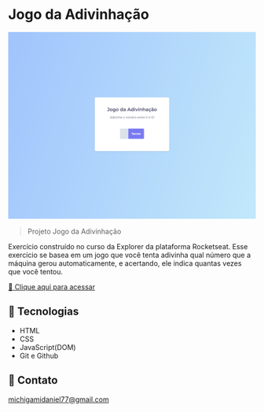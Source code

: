 # Jogo da Adivinhação

![preview](./.github/preview1.png)

> Projeto Jogo da Adivinhação

Exercício construído no curso da Explorer da plataforma Rocketseat. 
Esse exercício se basea em um jogo que você tenta adivinha qual número que a máquina gerou automaticamente, e acertando, ele indica quantas vezes que você tentou.

[🔗 Clique aqui para acessar](https://kyochi7.github.io/jogo-adivinhacao-js/)

## 🧰 Tecnologias

- HTML
- CSS
- JavaScript(DOM)
- Git e Github

## 📧 Contato

michigamidaniel77@gmail.com
